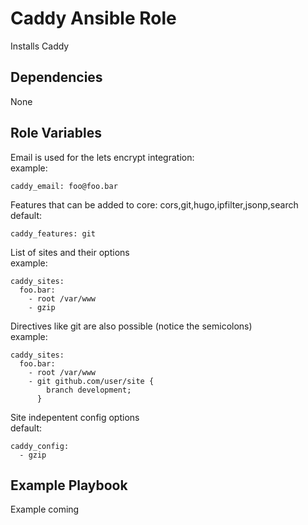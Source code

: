 Caddy Ansible Role
=========

Installs Caddy

Dependencies
------------
None

Role Variables
--------------

Email is used for the lets encrypt integration:<br>
example:
```
caddy_email: foo@foo.bar
```
Features that can be added to core: cors,git,hugo,ipfilter,jsonp,search<br>
default:
```
caddy_features: git
```
List of sites and their options<br>
example:
```
caddy_sites:
  foo.bar:
    - root /var/www
    - gzip
```
Directives like git are also possible (notice the semicolons)<br>
example:
```
caddy_sites:
  foo.bar:
    - root /var/www
    - git github.com/user/site {
        branch development;
      }
```
Site indepentent config options<br>
default:
```
caddy_config:
  - gzip
```

Example Playbook
----------------

Example coming
